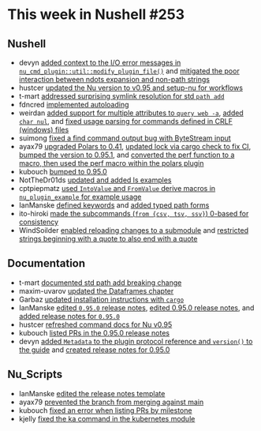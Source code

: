 # This week in Nushell #253

## Nushell

- devyn [added context to the I/O error messages in `nu_cmd_plugin::util::modify_plugin_file()`](https://github.com/nushell/nushell/pull/13259) and [mitigated the poor interaction between ndots expansion and non-path strings](https://github.com/nushell/nushell/pull/13218)
- hustcer [updated the Nu version to v0.95 and setup-nu for workflows](https://github.com/nushell/nushell/pull/13265)
- t-mart [addressed surprising symlink resolution for std `path add`](https://github.com/nushell/nushell/pull/13258)
- fdncred [implemented autoloading](https://github.com/nushell/nushell/pull/13217)
- weirdan [added support for multiple attributes to `query web -a`](https://github.com/nushell/nushell/pull/13256), [added `char nul`](https://github.com/nushell/nushell/pull/13241), and [fixed usage parsing for commands defined in CRLF (windows) files](https://github.com/nushell/nushell/pull/13212)
- suimong [fixed a find command output bug with ByteStream input](https://github.com/nushell/nushell/pull/13246)
- ayax79 [upgraded Polars to 0.41](https://github.com/nushell/nushell/pull/13238), [updated lock via cargo check to fix CI](https://github.com/nushell/nushell/pull/13233), [bumped the version to 0.95.1](https://github.com/nushell/nushell/pull/13231), and [converted the perf function to a macro, then used the perf macro within the polars plugin](https://github.com/nushell/nushell/pull/13224)
- kubouch [bumped to 0.95.0](https://github.com/nushell/nushell/pull/13221)
- NotTheDr01ds [updated and added ls examples](https://github.com/nushell/nushell/pull/13222)
- cptpiepmatz [used `IntoValue` and `FromValue` derive macros in `nu_plugin_example` for example usage](https://github.com/nushell/nushell/pull/13220)
- IanManske [defined keywords](https://github.com/nushell/nushell/pull/13213) and [added typed path forms](https://github.com/nushell/nushell/pull/13115)
- ito-hiroki [made the subcommands (`from {csv, tsv, ssv}`) 0-based for consistency](https://github.com/nushell/nushell/pull/13209)
- WindSoilder [enabled reloading changes to a submodule](https://github.com/nushell/nushell/pull/13170) and [restricted strings beginning with a quote to also end with a quote](https://github.com/nushell/nushell/pull/13131)

## Documentation

- t-mart [documented std path add breaking change](https://github.com/nushell/nushell.github.io/pull/1462)
- maxim-uvarov [updated the Dataframes chapter](https://github.com/nushell/nushell.github.io/pull/1461)
- Garbaz [updated installation instructions with `cargo`](https://github.com/nushell/nushell.github.io/pull/1460)
- IanManske [edited `0.95.0` release notes](https://github.com/nushell/nushell.github.io/pull/1459), [edited 0.95.0 release notes](https://github.com/nushell/nushell.github.io/pull/1453), and [added release notes for `0.95.0`](https://github.com/nushell/nushell.github.io/pull/1418)
- hustcer [refreshed command docs for Nu v0.95](https://github.com/nushell/nushell.github.io/pull/1458)
- kubouch [listed PRs in the 0.95.0 release notes](https://github.com/nushell/nushell.github.io/pull/1456)
- devyn [added `Metadata` to the plugin protocol reference and `version()` to the guide](https://github.com/nushell/nushell.github.io/pull/1455) and [created release notes for 0.95.0](https://github.com/nushell/nushell.github.io/pull/1454)

## Nu_Scripts

- IanManske [edited the release notes template](https://github.com/nushell/nu_scripts/pull/887)
- ayax79 [prevented the branch from merging against main](https://github.com/nushell/nu_scripts/pull/886)
- kubouch [fixed an error when listing PRs by milestone](https://github.com/nushell/nu_scripts/pull/885)
- kjelly [fixed the ka command in the kubernetes module](https://github.com/nushell/nu_scripts/pull/884)
